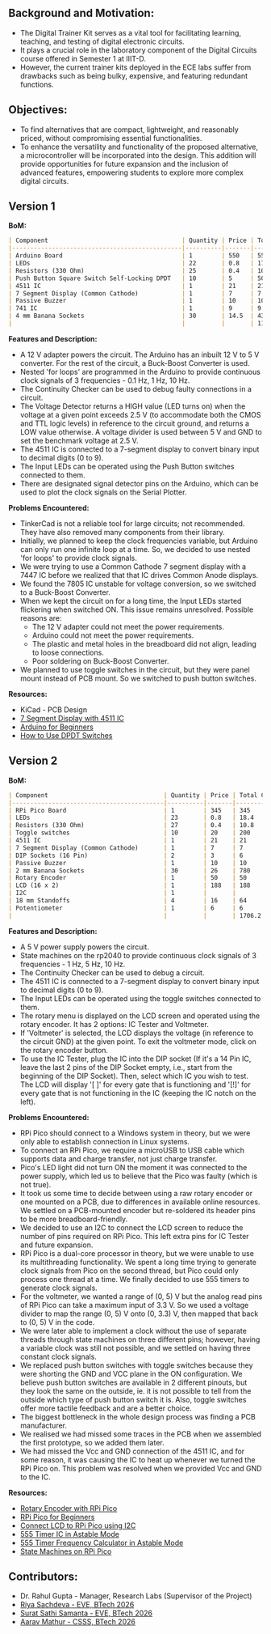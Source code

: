 ## Background and Motivation:
- The Digital Trainer Kit serves as a vital tool for facilitating learning, teaching, and testing of digital electronic circuits.
- It plays a crucial role in the laboratory component of the Digital Circuits course offered in Semester 1 at IIIT-D.
- However, the current trainer kits deployed in the ECE labs suffer from drawbacks such as being bulky, expensive, and featuring redundant functions.

## Objectives:
- To find alternatives that are compact, lightweight, and reasonably priced, without compromising essential functionalities.
- To enhance the versatility and functionality of the proposed alternative, a microcontroller will be incorporated into the design. This addition will provide opportunities for future expansion and the inclusion of advanced features, empowering students to explore more complex digital circuits.

## Version 1
**BoM:**
```markdown
| Component                                     | Quantity | Price | Total Cost |
|-----------------------------------------------|----------|-------|------------|
| Arduino Board                                 | 1        | 550   | 550        |
| LEDs                                          | 22       | 0.8   | 17.6       |
| Resistors (330 Ohm)                           | 25       | 0.4   | 10         |
| Push Button Square Switch Self-Locking DPDT   | 10       | 5     | 50         |
| 4511 IC                                       | 1        | 21    | 21         |
| 7 Segment Display (Common Cathode)            | 1        | 7     | 7          |
| Passive Buzzer                                | 1        | 10    | 10         |
| 741 IC                                        | 1        | 9     | 9          |
| 4 mm Banana Sockets                           | 30       | 14.5  | 435        |
|                                               |          |       | 1109.6     |
```

**Features and Description:**
- A 12 V adapter powers the circuit. The Arduino has an inbuilt 12 V to 5 V converter. For the rest of the circuit, a Buck-Boost Converter is used.
- Nested 'for loops' are programmed in the Arduino to provide continuous clock signals of 3 frequencies - 0.1 Hz, 1 Hz, 10 Hz.
- The Continuity Checker can be used to debug faulty connections in a circuit.
- The Voltage Detector returns a HIGH value (LED turns on) when the voltage at a given point exceeds 2.5 V (to accommodate both the CMOS and TTL logic levels) in reference to the circuit ground, and returns a LOW value otherwise. A voltage divider is used between 5 V and GND to set the benchmark voltage at 2.5 V.
- The 4511 IC is connected to a 7-segment display to convert binary input to decimal digits (0 to 9).
- The Input LEDs can be operated using the Push Button switches connected to them.
- There are designated signal detector pins on the Arduino, which can be used to plot the clock signals on the Serial Plotter.

**Problems Encountered:**
- TinkerCad is not a reliable tool for large circuits; not recommended. They have also removed many components from their library.
- Initially, we planned to keep the clock frequencies variable, but Arduino can only run one infinite loop at a time. So, we decided to use nested 'for loops' to provide clock signals.
- We were trying to use a Common Cathode 7 segment display with a 7447 IC before we realized that that IC drives Common Anode displays.
- We found the 7805 IC unstable for voltage conversion, so we switched to a Buck-Boost Converter.
- When we kept the circuit on for a long time, the Input LEDs started flickering when switched ON. This issue remains unresolved. Possible reasons are:
  - The 12 V adapter could not meet the power requirements.
  - Arduino could not meet the power requirements.
  - The plastic and metal holes in the breadboard did not align, leading to loose connections.
  - Poor soldering on Buck-Boost Converter.
- We planned to use toggle switches in the circuit, but they were panel mount instead of PCB mount. So we switched to push button switches.

**Resources:**
- KiCad - PCB Design
- [7 Segment Display with 4511 IC](https://youtu.be/KZTwr95eINc)
- [Arduino for Beginners](https://youtu.be/d8_xXNcGYgo)
- [How to Use DPDT Switches](https://youtu.be/f0EMblUCp54)

## Version 2
**BoM:**
```markdown
| Component                                | Quantity | Price | Total Cost |
|------------------------------------------|----------|-------|------------|
| RPi Pico Board                           | 1        | 345   | 345        |
| LEDs                                     | 23       | 0.8   | 18.4       |
| Resistors (330 Ohm)                      | 27       | 0.4   | 10.8       |
| Toggle switches                          | 10       | 20    | 200        |
| 4511 IC                                  | 1        | 21    | 21         |
| 7 Segment Display (Common Cathode)       | 1        | 7     | 7          |
| DIP Sockets (16 Pin)                     | 2        | 3     | 6          |
| Passive Buzzer                           | 1        | 10    | 10         |
| 2 mm Banana Sockets                      | 30       | 26    | 780        |
| Rotary Encoder                           | 1        | 50    | 50         |
| LCD (16 x 2)                             | 1        | 188   | 188        |
| I2C                                      | 1        |       |            |
| 18 mm Standoffs                          | 4        | 16    | 64         |
| Potentiometer                            | 1        | 6     | 6          |
|                                          |          |       | 1706.2     |
```

**Features and Description:**
- A 5 V power supply powers the circuit.
- State machines on the rp2040 to provide continuous clock signals of 3 frequencies - 1 Hz, 5 Hz, 10 Hz.
- The Continuity Checker can be used to debug a circuit.
- The 4511 IC is connected to a 7-segment display to convert binary input to decimal digits (0 to 9).
- The Input LEDs can be operated using the toggle switches connected to them.
- The rotary menu is displayed on the LCD screen and operated using the rotary encoder. It has 2 options: IC Tester and Voltmeter.
- If 'Voltmeter' is selected, the LCD displays the voltage (in reference to the circuit GND) at the given point. To exit the voltmeter mode, click on the rotary encoder button.
- To use the IC Tester, plug the IC into the DIP socket (If it's a 14 Pin IC, leave the last 2 pins of the DIP Socket empty, i.e., start from the beginning of the DIP Socket). Then, select which IC you wish to test. The LCD will display '[ ]' for every gate that is functioning and '[!]' for every gate that is not functioning in the IC (keeping the IC notch on the left).

**Problems Encountered:**
- RPi Pico should connect to a Windows system in theory, but we were only able to establish connection in Linux systems.
- To connect an RPi Pico, we require a microUSB to USB cable which supports data and charge transfer, not just charge transfer.
- Pico's LED light did not turn ON the moment it was connected to the power supply, which led us to believe that the Pico was faulty (which is not true).
- It took us some time to decide between using a raw rotary encoder or one mounted on a PCB, due to differences in available online resources. We settled on a PCB-mounted encoder but re-soldered its header pins to be more breadboard-friendly.
- We decided to use an I2C to connect the LCD screen to reduce the number of pins required on RPi Pico. This left extra pins for IC Tester and future expansion.
- RPi Pico is a dual-core processor in theory, but we were unable to use its multithreading functionality. We spent a long time trying to generate clock signals from Pico on the second thread, but Pico could only process one thread at a time. We finally decided to use 555 timers to generate clock signals.
- For the voltmeter, we wanted a range of (0, 5) V but the analog read pins of RPi Pico can take a maximum input of 3.3 V. So we used a voltage divider to map the range (0, 5) V onto (0, 3.3) V, then mapped that back to (0, 5) V in the code.
- We were later able to implement a clock without the use of separate threads through state machines on three different pins; however, having a variable clock was still not possible, and we settled on having three constant clock signals.
- We replaced push button switches with toggle switches because they were shorting the GND and VCC plane in the ON configuration. We believe push button switches are available in 2 different pinouts, but they look the same on the outside, ie. it is not possible to tell from the outside which type of push button switch it is. Also, toggle switches offer more tactile feedback and are a better choice.
- The biggest bottleneck in the whole design process was finding a PCB manufacturer.
- We realised we had missed some traces in the PCB when we assembled the first prototype, so we added them later.
- We had missed the Vcc and GND connection of the 4511 IC, and for some reason, it was causing the IC to heat up whenever we turned the RPi Pico on. This problem was resolved when we provided Vcc and GND to the IC.

**Resources:**
- [Rotary Encoder with RPi Pico](https://youtu.be/sgnEUxeNxpM)
- [RPi Pico for Beginners](https://youtu.be/1WDagiA8fdU)
- [Connect LCD to RPi Pico using I2C](https://www.tomshardware.com/how-to/lcd-display-raspberry-pi-pico)
- [555 Timer IC in Astable Mode](https://youtu.be/iJYm_BGqa1A)
- [555 Timer Frequency Calculator in Astable Mode](https://ohmslawcalculator.com/555-astable-calculator)
- [State Machines on RPi Pico](https://www.ourpcb.com/programmable-io.html)
  
## Contributors:
- Dr. Rahul Gupta - Manager, Research Labs (Supervisor of the Project)
- [Riya Sachdeva - EVE, BTech 2026](https://github.com/riyasach189)
- [Surat Sathi Samanta - EVE, BTech 2026](https://github.com/kio42069/)
- [Aarav Mathur - CSSS, BTech 2026](https://github.com/13100d/)
